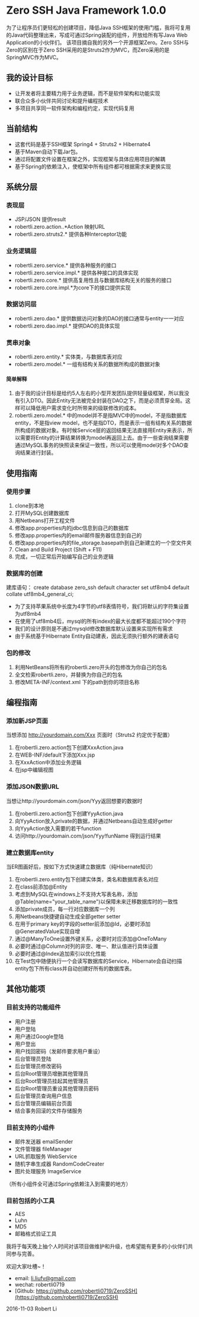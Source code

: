 # Zero SSH Java Framework 1.0.0

为了让程序员们更轻松的创建项目，降低Java SSH框架的使用门槛，我将可复用的Java代码整理出来，写成可通过Spring装配的组件，开放给所有写Java Web Application的小伙伴们。
该项目摘自我的另外一个开源框架Zero。Zero SSH与Zero的区别在于Zero SSH采用的是Struts2作为MVC，而Zero采用的是SpringMVC作为MVC。

## 我的设计目标
* 让开发者将主要精力用于业务逻辑，而不是软件架构和功能实现
* 联合众多小伙伴共同讨论和提升编程技术
* 多项目共享同一软件架构和编程约定，实现代码复用

## 当前结构
* 这套代码是基于SSH框架 Spring4 + Struts2 + Hibernate4
* 基于Maven自动下载Jar包。
* 通过将配置文件设置在框架之外，实现框架与具体应用项目的解耦
* 基于Spring的依赖注入，使框架中所有组件都可根据需求来更换实现

## 系统分层
### 表现层
* JSP/JSON 提供result
*  robertli.zero.action..*Action 映射URL
*  robertli.zero.struts2.* 提供各种Interceptor功能

### 业务逻辑层
* robertli.zero.service.* 提供各种服务的接口
* robertli.zero.service.impl.* 提供各种接口的具体实现
* robertli.zero.core.* 提供高复用性且与数据库结构无关的服务的接口
* robertli.zero.core.impl.*为core下的接口提供实现

### 数据访问层
* robertli.zero.dao.* 提供数据访问对象的DAO的接口通常与entity一一对应
* robertli.zero.dao.impl.* 提供DAO的具体实现

### 贯串对象
* robertli.zero.entity.* 实体类，与数据库表对应
* robertli.zero.model.* 一组有结构关系的数据所构成的数据对象

#### 简单解释
 1. 由于我的设计目标是给约5人左右的小型开发团队提供轻量级框架，所以我没有引入DTO。因此Entity无法被完全封装在DAO之下，而是必须贯穿全局。这样可以降低用户需求变化时所带来的级联修改的成本。
 2. robertli.zero.model.* 中的model并不是指MVC中的model，不是指数据库entity，不是指view model，也不是指DTO，而是表示一组有结构关系的数据所构成的数据对象。有时候Service层的返回结果无法直接用Entity来表示，所以需要将Entity的计算结果转换为model再返回上去。由于一些查询结果需要通过MySQL事务的快照读来保证一致性，所以可以使用model对多个DAO查询结果进行封装。
 

## 使用指南

### 使用步骤

1. clone到本地
2. 打开MySQL创建数据库
3. 用Netbeans打开工程文件
4. 修改app.properties内的jdbc信息到自己的数据库
5. 修改app.properties内的email邮件服务器信息到自己的
6. 修改app.properties内的file_storage.basepath到自己新建立的一个空文件夹
7. Clean and Build Project (Shift + F11)
8. 完成，一切正常后开始编写自己的业务逻辑

### 数据库的创建
建库语句：
create database zero_ssh default character set utf8mb4 default collate utf8mb4_general_ci;
* 为了支持苹果系统中长度为4字节的utf8表情符号，我们将默认的字符集设置为utf8mb4
* 在使用了utf8mb4后，mysql的所有index的最大长度都不能超过190个字符
* 我们的设计原则是不通过mysqld修改数据库默认设置来实现所有需求
* 由于系统基于Hibernate Entity自动建表，因此无须执行额外的建表语句

### 包的修改
1. 利用NetBeans将所有的robertli.zero开头的包修改为你自己的包名
2. 全文检索robertli.zero，并替换为你自己的包名
3. 修改META-INF/context.xml 下的path到你的项目名称

## 编程指南
### 添加新JSP页面
当想添加 http://yourdomain.com/Xxx 页面时（Struts2 约定优于配置）

1. 在robertli.zero.action包下创建XxxAction.java
2. 在WEB-INF/default下添加Xxx.jsp
3. 在XxxAction中添加业务逻辑
4. 在jsp中编辑视图

### 添加JSON数据URL
当想让http://yourdomain.com/json/Yyy返回想要的数据时

1. 在robertli.zero.action包下创建YyyAction.java
2. 向YyyAction放入private的数据，并通过Netbeans自动生成好getter
3. 向YyyAction放入需要的若干function
4. 访问http://yourdomain.com/json/Yyy!funName 得到运行结果

### 建立数据库entity
当ER图画好后，按如下方式快速建立数据库（纯Hibernate知识）

1. 在robertli.zero.entity包下创建实体类，类名和数据库表名对应
2. 在class前添加@Entity
3. 考虑到MySQL在windows上不支持大写表名称，添加@Table(name="your_table_name")以保障未来迁移数据库时的一致性
4. 添加private成员，每一行对应数据库一个列
5. 用Netbeans快捷键自动生成全部getter setter
6. 在用于primary key的字段的setter前添加@Id，必要时添加@GeneratedValue实现自增
7. 通过@ManyToOne设置外键关系，必要时对应添加@OneToMany
8. 必要时通过@Column对列的非空、唯一、默认值进行具体设置
9. 必要时通过@Index追加索引以优化性能
10. 在Test包中随便执行一个会读写数据库的Service，Hibernate会自动扫描entity包下所有class并自动创建好所有的数据库表。

## 其他功能项

### 目前支持的功能组件
* 用户注册
* 用户登陆
* 用户通过Google登陆
* 用户登出
* 用户找回密码（发邮件要求用户重设）
* 后台管理员登陆
* 后台管理员修改密码
* 后台Root管理员增删其他管理员
* 后台Root管理员挂起其他管理员
* 后台Root管理员重设其他管理员密码
* 后台管理员查询用户信息
* 后台管理员编辑前台页面
* 结合事务回滚的文件存储服务

### 目前支持的小组件
* 邮件发送器 emailSender
* 文件管理器 fileManager
* URL抓取服务 WebService
* 随机字串生成器 RandomCodeCreater
* 图片处理服务 ImageService

（所有小组件全可通过Spring依赖注入到需要的地方）

### 目前包括的小工具
* AES
* Luhn
* MD5
* 邮箱格式验证工具

我将于每天晚上抽个人时间对该项目做维护和升级，也希望能有更多的小伙伴们共同参与完善。


欢迎大家吐槽~！

* email: li.liufv@gmail.com
* wechat: robertli0719
* [Github: https://github.com/robertli0719/ZeroSSH](https://github.com/robertli0719/ZeroSSH)

2016-11-03
Robert Li